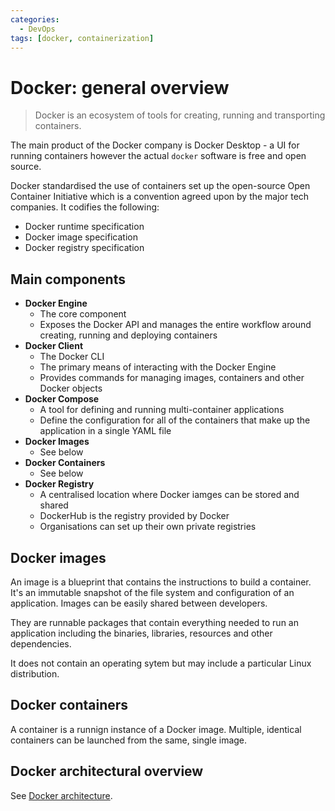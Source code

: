 ```yaml
---
categories:
  - DevOps
tags: [docker, containerization]
---
```


# Docker: general overview

> Docker is an ecosystem of tools for creating, running and transporting
> containers.

The main product of the Docker company is Docker Desktop - a UI for running
containers however the actual `docker` software is free and open source.

Docker standardised the use of containers set up the open-source Open Container
Initiative which is a convention agreed upon by the major tech companies. It
codifies the following:

- Docker runtime specification
- Docker image specification
- Docker registry specification

## Main components

- **Docker Engine**
  - The core component
  - Exposes the Docker API and manages the entire workflow around creating,
    running and deploying containers
- **Docker Client**
  - The Docker CLI
  - The primary means of interacting with the Docker Engine
  - Provides commands for managing images, containers and other Docker objects
- **Docker Compose**
  - A tool for defining and running multi-container applications
  - Define the configuration for all of the containers that make up the
    application in a single YAML file
- **Docker Images**
  - See below
- **Docker Containers**
  - See below
- **Docker Registry**
  - A centralised location where Docker iamges can be stored and shared
  - DockerHub is the registry provided by Docker
  - Organisations can set up their own private registries

## Docker images

An image is a blueprint that contains the instructions to build a container.
It's an immutable snapshot of the file system and configuration of an
application. Images can be easily shared between developers.

They are runnable packages that contain everything needed to run an application
including the binaries, libraries, resources and other dependencies.

It does not contain an operating sytem but may include a particular Linux
distribution.

## Docker containers

A container is a runnign instance of a Docker image. Multiple, identical
containers can be launched from the same, single image.

## Docker architectural overview

See [Docker architecture](/DevOps/Docker/Docker_architecture.md).
